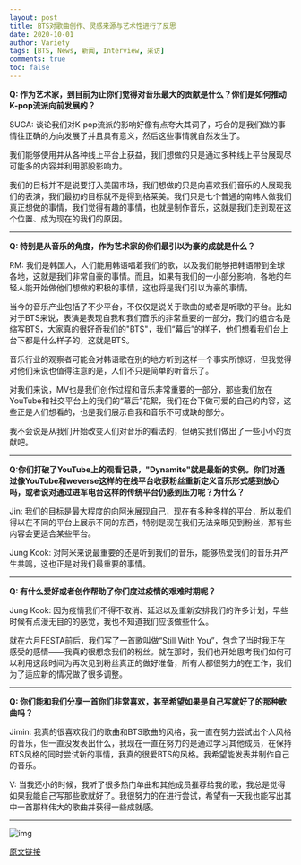 ```yaml
---
layout: post
title: BTS对歌曲创作、灵感来源与艺术性进行了反思
date: 2020-10-01
author: Variety
tags: [BTS, News, 新闻, Interview, 采访]
comments: true
toc: false
---
```


**Q: 作为艺术家，到目前为止你们觉得对音乐最大的贡献是什么？你们是如何推动K-pop流派向前发展的？**

SUGA: 谈论我们对K-pop流派的影响好像有点夸大其词了，巧合的是我们做的事情往正确的方向发展了并且具有意义，然后这些事情就自然发生了。

我们能够使用并从各种线上平台上获益，我们想做的只是通过多种线上平台展现尽可能多的内容并利用那股影响力。

我们的目标并不是说要打入美国市场，我们想做的只是向喜欢我们音乐的人展现我们的表演，我们最初的目标就不是得到格莱美。我们只是七个普通的南韩人做我们真正想做的事情，我们觉得有趣的事情，也就是制作音乐，这就是我们走到现在这个位置、成为现在的我们的原因。

-----

**Q: 特别是从音乐的角度，作为艺术家的你们最引以为豪的成就是什么？**

RM: 我们是韩国人，人们能用韩语唱着我们的歌，以及我们能够把韩语带到全球各地，这就是我们非常自豪的事情。而且，如果有我们的一小部分影响，各地的年轻人能开始做他们想做的积极的事情，这也将是我们引以为豪的事情。

当今的音乐产业包括了不少平台，不仅仅是说关于歌曲的或者是听歌的平台。比如对于BTS来说，表演是表现自我和我们音乐的非常重要的一部分，我们的组合名是缩写BTS，大家真的很好奇我们的"BTS"，我们“幕后”的样子，他们想看我们台上台下都是什么样子的，这就是BTS。

音乐行业的观察者可能会对韩语歌在别的地方听到这样一个事实所惊讶，但我觉得对他们来说也值得注意的是，人们不只是简单的听音乐了。

对我们来说，MV也是我们创作过程和音乐非常重要的一部分，那些我们放在YouTube和社交平台上的我们的“幕后”花絮，我们在台下做可爱的自己的内容，这些正是人们想看的，也是我们展示自我和音乐不可或缺的部分。

我不会说是从我们开始改变人们对音乐的看法的，但确实我们做出了一些小小的贡献吧。

-----

**Q:你们打破了YouTube上的观看记录，"Dynamite"就是最新的实例。你们对通过像YouTube和weverse这样的在线平台收获粉丝重新定义音乐形式感到放心吗，或者说对通过进军电台这样的传统平台仍感到压力呢？为什么？**

Jin: 我们的目标是最大程度的向阿米展现自己，现在有多种多样的平台，所以我们得以在不同的平台上展示不同的东西，特别是现在我们无法亲眼见到粉丝，那有些内容会更适合某些平台。

Jung Kook: 对阿米来说最重要的还是听到我们的音乐，能够热爱我们的音乐并产生共鸣，这也正是对我们最重要的事情。

-----

**Q: 有什么爱好或者创作帮助了你们度过疫情的艰难时期呢？**

Jung Kook: 因为疫情我们不得不取消、延迟以及重新安排我们的许多计划，早些时候有点漫无目的的感觉，我也不知道我们应该做些什么。

就在六月FESTA前后，我们写了一首歌叫做“Still With You”，包含了当时我正在感受的感情——我真的很想念我们的粉丝。就在那时，我们也开始思考我们如何可以利用这段时间为再次见到粉丝真正的做好准备，所有人都很努力的在工作，我们为了适应新的情况做了很多调整。

------

**Q: 你们能和我们分享一首你们非常喜欢，甚至希望如果是自己写就好了的那种歌曲吗？**

Jimin: 我真的很喜欢我们的歌曲和BTS歌曲的风格，我一直在努力尝试出个人风格的音乐，但一直没发表出什么，我现在一直在努力的是通过学习其他成员，在保持BTS风格的同时尝试新的事情，我真的很爱BTS的风格。我希望能发表并制作自己的音乐。

V: 当我还小的时候，我听了很多热门单曲和其他成员推荐给我的歌，我总是觉得如果我能自己写那些歌就好了。我很努力的在进行尝试，希望有一天我也能写出其中一首那样伟大的歌曲并获得一些成就感。

-----

![img](https://tva1.sinaimg.cn/large/007S8ZIlly1gjavocd2ghj30rs0zx7o2.jpg)

[原文链接](https://variety.com/2020/music/news/bts-songwriting-inspiration-artistry-1234789484/)